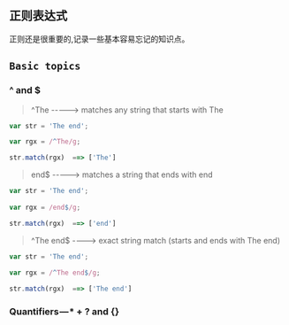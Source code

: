 ## 正则表达式 ##

正则还是很重要的,记录一些基本容易忘记的知识点。

## `Basic topics`  ##

### ^ and $ ###
 
> ^The  ----->   matches any string that starts with The


~~~js  
var str = 'The end';

var rgx = /^The/g;

str.match(rgx)  ==> ['The']  
~~~

> end$ ----->   matches a string that ends with end

~~~js
var str = 'The end';
  
var rgx = /end$/g;

str.match(rgx)  ==> ['end']

~~~

> ^The end$ ---->  exact string match (starts and ends with The end)

~~~js
var str = 'The end';
  
var rgx = /^The end$/g;

str.match(rgx)  ==> ['The end']

~~~

### Quantifiers — * + ? and {} ###

